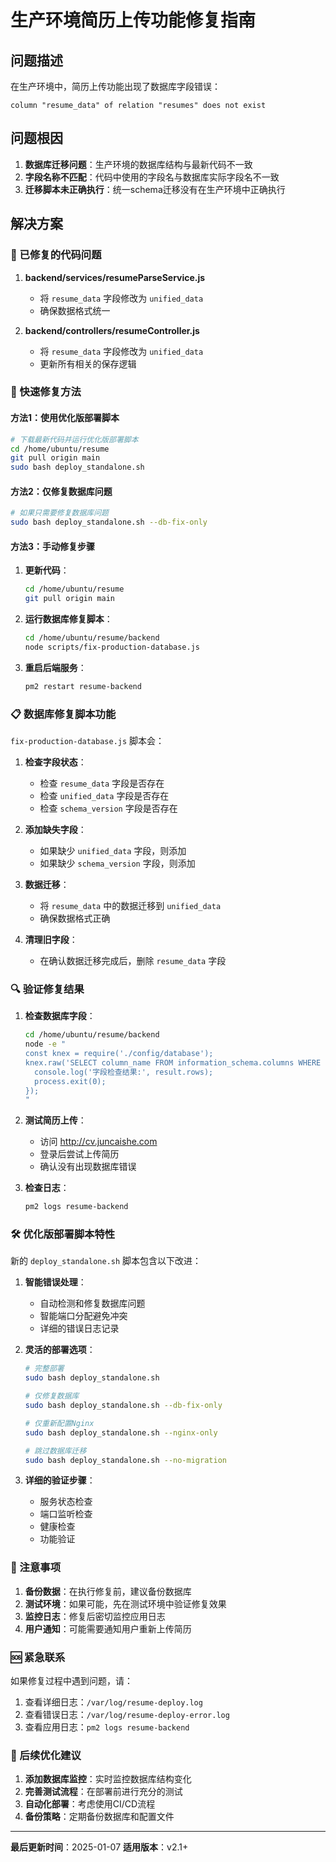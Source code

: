 # 生产环境简历上传功能修复指南

## 问题描述

在生产环境中，简历上传功能出现了数据库字段错误：

```
column "resume_data" of relation "resumes" does not exist
```

## 问题根因

1. **数据库迁移问题**：生产环境的数据库结构与最新代码不一致
2. **字段名称不匹配**：代码中使用的字段名与数据库实际字段名不一致
3. **迁移脚本未正确执行**：统一schema迁移没有在生产环境中正确执行

## 解决方案

### 🔧 已修复的代码问题

1. **backend/services/resumeParseService.js**
   - 将 `resume_data` 字段修改为 `unified_data`
   - 确保数据格式统一

2. **backend/controllers/resumeController.js**
   - 将 `resume_data` 字段修改为 `unified_data`
   - 更新所有相关的保存逻辑

### 🚀 快速修复方法

#### 方法1：使用优化版部署脚本

```bash
# 下载最新代码并运行优化版部署脚本
cd /home/ubuntu/resume
git pull origin main
sudo bash deploy_standalone.sh
```

#### 方法2：仅修复数据库问题

```bash
# 如果只需要修复数据库问题
sudo bash deploy_standalone.sh --db-fix-only
```

#### 方法3：手动修复步骤

1. **更新代码**：
   ```bash
   cd /home/ubuntu/resume
   git pull origin main
   ```

2. **运行数据库修复脚本**：
   ```bash
   cd /home/ubuntu/resume/backend
   node scripts/fix-production-database.js
   ```

3. **重启后端服务**：
   ```bash
   pm2 restart resume-backend
   ```

### 📋 数据库修复脚本功能

`fix-production-database.js` 脚本会：

1. **检查字段状态**：
   - 检查 `resume_data` 字段是否存在
   - 检查 `unified_data` 字段是否存在
   - 检查 `schema_version` 字段是否存在

2. **添加缺失字段**：
   - 如果缺少 `unified_data` 字段，则添加
   - 如果缺少 `schema_version` 字段，则添加

3. **数据迁移**：
   - 将 `resume_data` 中的数据迁移到 `unified_data`
   - 确保数据格式正确

4. **清理旧字段**：
   - 在确认数据迁移完成后，删除 `resume_data` 字段

### 🔍 验证修复结果

1. **检查数据库字段**：
   ```bash
   cd /home/ubuntu/resume/backend
   node -e "
   const knex = require('./config/database');
   knex.raw('SELECT column_name FROM information_schema.columns WHERE table_name = \\'resumes\\' AND column_name IN (\\'resume_data\\', \\'unified_data\\')').then(result => {
     console.log('字段检查结果:', result.rows);
     process.exit(0);
   });
   "
   ```

2. **测试简历上传**：
   - 访问 http://cv.juncaishe.com
   - 登录后尝试上传简历
   - 确认没有出现数据库错误

3. **检查日志**：
   ```bash
   pm2 logs resume-backend
   ```

### 🛠️ 优化版部署脚本特性

新的 `deploy_standalone.sh` 脚本包含以下改进：

1. **智能错误处理**：
   - 自动检测和修复数据库问题
   - 智能端口分配避免冲突
   - 详细的错误日志记录

2. **灵活的部署选项**：
   ```bash
   # 完整部署
   sudo bash deploy_standalone.sh
   
   # 仅修复数据库
   sudo bash deploy_standalone.sh --db-fix-only
   
   # 仅重新配置Nginx
   sudo bash deploy_standalone.sh --nginx-only
   
   # 跳过数据库迁移
   sudo bash deploy_standalone.sh --no-migration
   ```

3. **详细的验证步骤**：
   - 服务状态检查
   - 端口监听检查
   - 健康检查
   - 功能验证

### 📝 注意事项

1. **备份数据**：在执行修复前，建议备份数据库
2. **测试环境**：如果可能，先在测试环境中验证修复效果
3. **监控日志**：修复后密切监控应用日志
4. **用户通知**：可能需要通知用户重新上传简历

### 🆘 紧急联系

如果修复过程中遇到问题，请：

1. 查看详细日志：`/var/log/resume-deploy.log`
2. 查看错误日志：`/var/log/resume-deploy-error.log`
3. 查看应用日志：`pm2 logs resume-backend`

### 🔮 后续优化建议

1. **添加数据库监控**：实时监控数据库结构变化
2. **完善测试流程**：在部署前进行充分的测试
3. **自动化部署**：考虑使用CI/CD流程
4. **备份策略**：定期备份数据库和配置文件

---

**最后更新时间**：2025-01-07
**适用版本**：v2.1+ 